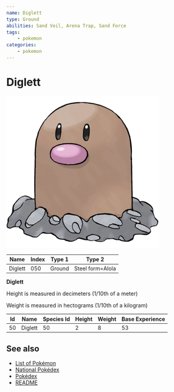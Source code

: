 ```yaml
---
name: Diglett
type: Ground
abilities: Sand Veil, Arena Trap, Sand Force
tags:
    - pokemon
categories:
    - pokemon
---
```


# Diglett


![Diglett](images/050.png)

| **Name** | **Index** | **Type 1** | **Type 2** |
|----|----|----|----|
| Diglett | 050 | Ground | Steel form=Alola  |

**Diglett** 


Height is measured in decimeters (1/10th of a meter)

Weight is measured in hectograms (1/10th of a kilogram)

| **Id** | **Name** | **Species Id** | **Height** | **Weight** | **Base Experience** |
|--------|----------|----------------|------------|------------|---------------------|
| 50 | Diglett | 50 | 2 | 8 | 53 |


## See also

- [List of Pokémon](../pokemon.md)
- [National Pokédex](../national_pokedex.md)
- [Pokédex](../pokedex.md)
- [README](../README.md)
